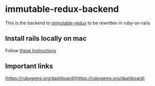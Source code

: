 # immutable-redux-backend
This is the backend to [immutable-redux](https://github.com/kinseyost/immutable-redux) to be rewritten in ruby-on-rails

## Install rails locally on mac
Follow [these Instructions](http://railsapps.github.io/installrubyonrails-mac.html)

## Important links
[https://rubygems.org/dashboard](https://rubygems.org/dashboard)
